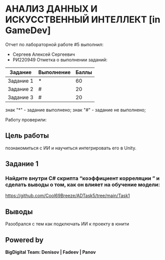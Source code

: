 # АНАЛИЗ ДАННЫХ И ИСКУССТВЕННЫЙ ИНТЕЛЛЕКТ [in GameDev]
Отчет по лабораторной работе #5 выполнил:
- Сергеев Алексей Сергеевич
- РИ220949
Отметка о выполнении заданий:

| Задание | Выполнение | Баллы |
| ------ | ------ | ------ |
| Задание 1 | * | 60 |
| Задание 2 | # | 20 |
| Задание 3 | # | 20 |

знак "*" - задание выполнено; знак "#" - задание не выполнено;

Работу проверили:

## Цель работы
познакомиться с ИИ и научиться интегрировать его в Unity.

## Задание 1
###  Найдите внутри C# скрипта “коэффициент корреляции ” и сделать выводы о том, как он влияет на обучение модели:

https://github.com/Cool69Breeze/ADTask5/tree/main/Task1

## Выводы
Разобрался с тем как подключать ИИ к проекту в юнити

## Powered by

**BigDigital Team: Denisov | Fadeev | Panov**
